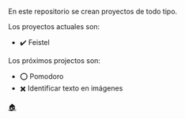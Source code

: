 En este repositorio se crean proyectos de todo tipo.

Los proyectos actuales son:
- :heavy_check_mark: Feistel

Los próximos projectos son:
- :o: Pomodoro
- :heavy_multiplication_x: Identificar texto en imágenes

[:house:](README.md)
